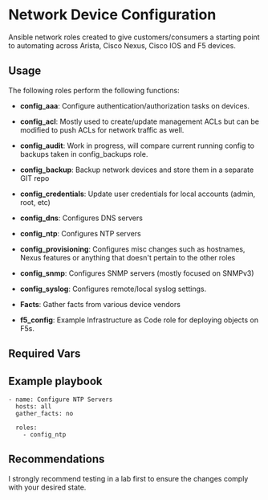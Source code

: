 # Network Device Configuration

Ansible network roles created to give customers/consumers a starting point to automating across Arista, Cisco Nexus, Cisco IOS and F5 devices.

## Usage

The following roles perform the following functions:

* **config_aaa**: Configure authentication/authorization tasks on devices.
* **config_acl**: Mostly used to create/update management ACLs but can be modified to push ACLs for network traffic as well.
* **config_audit**: Work in progress, will compare current running config to backups taken in config_backups role.
* **config_backup**: Backup network devices and store them in a separate GIT repo
* **config_credentials**: Update user credentials for local accounts (admin, root, etc)
* **config_dns**: Configures DNS servers
* **config_ntp**: Configures NTP servers
* **config_provisioning**: Configures misc changes such as hostnames, Nexus features or anything that doesn't pertain to the other roles
* **config_snmp**: Configures SNMP servers (mostly focused on SNMPv3)
* **config_syslog**: Configures remote/local syslog settings.

* **Facts**: Gather facts from various device vendors

* **f5_config**: Example Infrastructure as Code role for deploying objects on F5s.



## Required Vars


## Example playbook

```
- name: Configure NTP Servers
  hosts: all
  gather_facts: no

  roles:
    - config_ntp
 ```
## Recommendations

I strongly recommend testing in a lab first to ensure the changes comply with your desired state.

